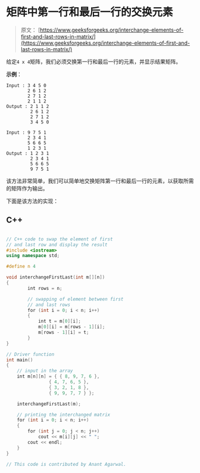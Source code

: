 # 矩阵中第一行和最后一行的交换元素

> 原文： [https://www.geeksforgeeks.org/interchange-elements-of-first-and-last-rows-in-matrix/](https://www.geeksforgeeks.org/interchange-elements-of-first-and-last-rows-in-matrix/)

给定`4 x 4`矩阵，我们必须交换第一行和最后一行的元素，并显示结果矩阵。

**示例**：

```
Input : 3 4 5 0
        2 6 1 2
        2 7 1 2
        2 1 1 2
Output : 2 1 1 2
         2 6 1 2
         2 7 1 2
         3 4 5 0

Input : 9 7 5 1
        2 3 4 1
        5 6 6 5
        1 2 3 1
Output : 1 2 3 1
         2 3 4 1
         5 6 6 5
         9 7 5 1

```



该方法非常简单，我们可以简单地交换矩阵第一行和最后一行的元素，以获取所需的矩阵作为输出。

下面是该方法的实现：

## C++ 

```cpp

// C++ code to swap the element of first 
// and last row and display the result 
#include <iostream> 
using namespace std; 

#define n 4 

void interchangeFirstLast(int m[][n]) 
{ 
        int rows = n; 

        // swapping of element between first 
        // and last rows 
        for (int i = 0; i < n; i++) 
        { 
            int t = m[0][i]; 
            m[0][i] = m[rows - 1][i]; 
            m[rows - 1][i] = t; 
        } 
}  

// Driver function 
int main() 
{ 
    // input in the array 
    int m[n][n] = { { 8, 9, 7, 6 }, 
                { 4, 7, 6, 5 }, 
                { 3, 2, 1, 8 }, 
                { 9, 9, 7, 7 } };  

    interchangeFirstLast(m);  

    // printing the interchanged matrix 
    for (int i = 0; i < n; i++) 
    { 
        for (int j = 0; j < n; j++)  
            cout << m[i][j] << " "; 
        cout << endl; 
    } 
} 

// This code is contributed by Anant Agarwal. 

```